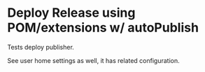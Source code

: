 # Deploy Release using POM/extensions w/ autoPublish

Tests deploy publisher.

See user home settings as well, it has related configuration.